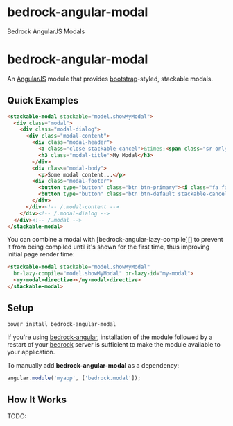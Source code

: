 # bedrock-angular-modal
Bedrock AngularJS Modals

# bedrock-angular-modal

An [AngularJS][] module that provides [bootstrap][]-styled, stackable modals.

## Quick Examples

```html
<stackable-modal stackable="model.showMyModal">
  <div class="modal">
    <div class="modal-dialog">
      <div class="modal-content">
        <div class="modal-header">
          <a class="close stackable-cancel">&times;<span class="sr-only">Close</span></a>
          <h3 class="modal-title">My Modal</h3>
        </div>
        <div class="modal-body">
          <p>Some modal content...</p>
        <div class="modal-footer">
          <button type="button" class="btn btn-primary"><i class="fa fa-check"></i> Ok</button>
          <button type="button" class="btn btn-default stackable-cancel">Cancel</button>
        </div>
      </div><!-- /.modal-content -->
    </div><!-- /.modal-dialog -->
  </div><!-- /.modal -->
</stackable-modal>
```

You can combine a modal with [bedrock-angular-lazy-compile][] to prevent it
from being compiled until it's shown for the first time, thus improving
initial page render time:

```html
<stackable-modal stackable="model.showMyModal"
  br-lazy-compile="model.showMyModal" br-lazy-id="my-modal">
  <my-modal-directive></my-modal-directive>
</stackable-modal>
```

## Setup

```
bower install bedrock-angular-modal
```

If you're using [bedrock-angular][], installation of the module followed by
a restart of your [bedrock][] server is sufficient to make the module
available to your application.

To manually add **bedrock-angular-modal** as a dependency:

```js
angular.module('myapp', ['bedrock.modal']);
```

## How It Works

TODO:


[bedrock]: https://github.com/digitalbazaar/bedrock
[bedrock-angular]: https://github.com/digitalbazaar/bedrock-angular
[bootstrap]: http://getbootstrap.com/
[bower]: http://bower.io/
[AngularJS]: https://github.com/angular/angular.js
